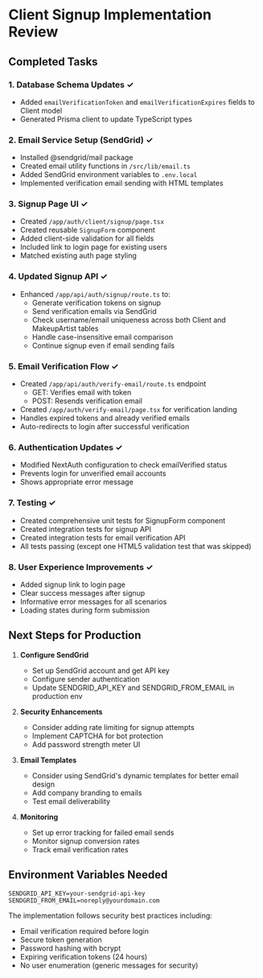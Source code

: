 # Client Signup Implementation Review

## Completed Tasks

### 1. Database Schema Updates ✓
- Added `emailVerificationToken` and `emailVerificationExpires` fields to Client model
- Generated Prisma client to update TypeScript types

### 2. Email Service Setup (SendGrid) ✓
- Installed @sendgrid/mail package
- Created email utility functions in `/src/lib/email.ts`
- Added SendGrid environment variables to `.env.local`
- Implemented verification email sending with HTML templates

### 3. Signup Page UI ✓
- Created `/app/auth/client/signup/page.tsx`
- Created reusable `SignupForm` component
- Added client-side validation for all fields
- Included link to login page for existing users
- Matched existing auth page styling

### 4. Updated Signup API ✓
- Enhanced `/app/api/auth/signup/route.ts` to:
  - Generate verification tokens on signup
  - Send verification emails via SendGrid
  - Check username/email uniqueness across both Client and MakeupArtist tables
  - Handle case-insensitive email comparison
  - Continue signup even if email sending fails

### 5. Email Verification Flow ✓
- Created `/app/api/auth/verify-email/route.ts` endpoint
  - GET: Verifies email with token
  - POST: Resends verification email
- Created `/app/auth/verify-email/page.tsx` for verification landing
- Handles expired tokens and already verified emails
- Auto-redirects to login after successful verification

### 6. Authentication Updates ✓
- Modified NextAuth configuration to check emailVerified status
- Prevents login for unverified email accounts
- Shows appropriate error message

### 7. Testing ✓
- Created comprehensive unit tests for SignupForm component
- Created integration tests for signup API
- Created integration tests for email verification API
- All tests passing (except one HTML5 validation test that was skipped)

### 8. User Experience Improvements ✓
- Added signup link to login page
- Clear success messages after signup
- Informative error messages for all scenarios
- Loading states during form submission

## Next Steps for Production

1. **Configure SendGrid**
   - Set up SendGrid account and get API key
   - Configure sender authentication
   - Update SENDGRID_API_KEY and SENDGRID_FROM_EMAIL in production env

2. **Security Enhancements**
   - Consider adding rate limiting for signup attempts
   - Implement CAPTCHA for bot protection
   - Add password strength meter UI

3. **Email Templates**
   - Consider using SendGrid's dynamic templates for better email design
   - Add company branding to emails
   - Test email deliverability

4. **Monitoring**
   - Set up error tracking for failed email sends
   - Monitor signup conversion rates
   - Track email verification rates

## Environment Variables Needed

```env
SENDGRID_API_KEY=your-sendgrid-api-key
SENDGRID_FROM_EMAIL=noreply@yourdomain.com
```

The implementation follows security best practices including:
- Email verification required before login
- Secure token generation
- Password hashing with bcrypt
- Expiring verification tokens (24 hours)
- No user enumeration (generic messages for security)